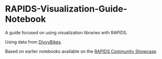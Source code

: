 # RAPIDS-Visualization-Guide-Notebook
A guide focused on using visualization libraries with RAPIDS.

Using data from [DivvyBikes](https://divvybikes.com/system-data).

Based on earlier notebooks available on the [RAPIDS Community Showcase](https://github.com/rapidsai-community/showcase). 
